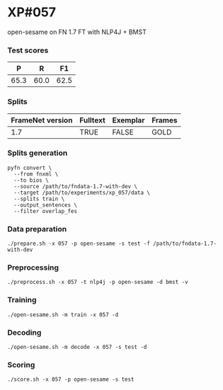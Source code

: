 # XP\#057

open-sesame on FN 1.7 FT with NLP4J + BMST

### Test scores
| P| R | F1 |
| --- | --- | --- |
| 65.3 | 60.0 | 62.5 |

### Splits
| FrameNet version | Fulltext | Exemplar | Frames
| --- | --- | --- | --- |
| 1.7 | TRUE | FALSE | GOLD |

### Splits generation
```
pyfn convert \
  --from fnxml \
  --to bios \
  --source /path/to/fndata-1.7-with-dev \
  --target /path/to/experiments/xp_057/data \
  --splits train \
  --output_sentences \
  --filter overlap_fes
```

### Data preparation
```
./prepare.sh -x 057 -p open-sesame -s test -f /path/to/fndata-1.7-with-dev
```

### Preprocessing
```
./preprocess.sh -x 057 -t nlp4j -p open-sesame -d bmst -v
```

### Training
```
./open-sesame.sh -m train -x 057 -d
```

### Decoding
```
./open-sesame.sh -m decode -x 057 -s test -d
```

### Scoring
```
./score.sh -x 057 -p open-sesame -s test
```

